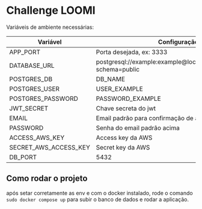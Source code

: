# Challenge LOOMI

Variáveis de ambiente necessárias:

| Variável              | Configuração                                                     |
| --------------------- | ---------------------------------------------------------------- |
| APP_PORT              | Porta desejada, ex: 3333                                         |
| DATABASE_URL          | postgresql://example:example@localhost:5432/BDName?schema=public |
| POSTGRES_DB           | DB_NAME                                                          |
| POSTGRES_USER         | USER_EXAMPLE                                                     |
| POSTGRES_PASSWORD     | PASSWORD_EXAMPLE                                                 |
| JWT_SECRET            | Chave secreta do jwt                                             |
| EMAIL                 | Email padrão para confirmação de autenticação                    |
| PASSWORD              | Senha do email padrão acima                                      |
| ACCESS_AWS_KEY        | Access key da AWS                                                |
| SECRET_AWS_ACCESS_KEY | Secret key da AWS                                                |
| DB_PORT               | 5432                                                             |

## Como rodar o projeto
após setar corretamente as env e com o docker instalado, rode o comando `sudo docker compose up` para subir o banco de dados e rodar a aplicação.
